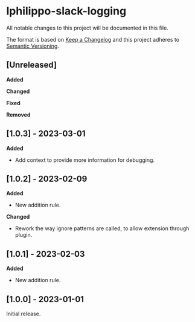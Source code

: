 # lphilippo-slack-logging

All notable changes to this project will be documented in this file.

The format is based on [Keep a Changelog](http://keepachangelog.com/en/1.0.0/)
and this project adheres to [Semantic Versioning](http://semver.org/spec/v2.0.0.html).


## [Unreleased]

**Added**

**Changed**

**Fixed**

**Removed**


## [1.0.3] - 2023-03-01

**Added**

* Add context to provide more information for debugging.


## [1.0.2] - 2023-02-09

**Added**

* New addition rule.

**Changed**

* Rework the way ignore patterns are called, to allow extension through plugin.


## [1.0.1] - 2023-02-03

**Added**

* New addition rule.


## [1.0.0] - 2023-01-01

Initial release.
